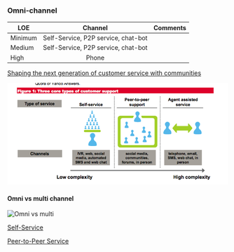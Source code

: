 ### Omni-channel

| LOE           | Channel           | Comments  |
| ------------- |:-------------:| -----:|
| Minimum      | Self-Service, P2P service, chat-bot | |
| Medium      | Self-Service, P2P service, chat-bot | |
| High      | Phone | |

[Shaping the next generation of
customer service with communities](https://www.salesforce.com/assets/pdf/misc/shaping-customer-service-with-community-cloud.pdf)


![Channels](img/channels.png )
#### Omni vs multi channel

![Omni vs multi](https://thedma.org/wp-content/uploads/omni-channel-blog.png)

[Self-Service](self-service.md)

[Peer-to-Peer Service](p2pcs.md)


